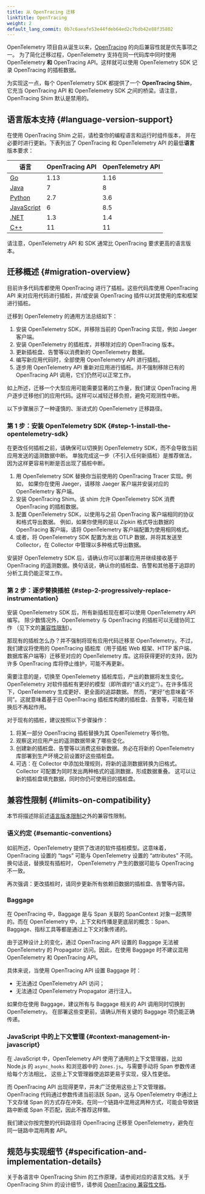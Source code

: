 ```yaml
---
title: 从 OpenTracing 迁移
linkTitle: OpenTracing
weight: 2
default_lang_commit: 0b7c6aeafe53e44fdeb64ed2c7bdb42e88f35802
---
```


OpenTelemetry 项目自从诞生以来，[OpenTracing][] 的向后兼容性就是优先事项之一。
为了简化迁移过程，OpenTelemetry 支持在同一代码库中同时使用 OpenTelemetry **和**
OpenTracing API。这样就可以使用 OpenTelemetry SDK 记录 OpenTracing 的插桩数据。

为实现这一点，每个 OpenTelemetry SDK 都提供了一个 **OpenTracing Shim**，
它充当 OpenTracing API 和 OpenTelemetry SDK 之间的桥梁。请注意，OpenTracing Shim 默认是禁用的。

## 语言版本支持 {#language-version-support}

在使用 OpenTracing Shim 之前，请检查你的编程语言和运行时组件版本，
并在必要时进行更新。下表列出了 OpenTracing 和 OpenTelemetry API 的最低**语言**版本要求：

| 语言           | OpenTracing API | OpenTelemetry API |
| -------------- | --------------- | ----------------- |
| [Go][]         | 1.13            | 1.16              |
| [Java][]       | 7               | 8                 |
| [Python][]     | 2.7             | 3.6               |
| [JavaScript][] | 6               | 8.5               |
| [.NET][]       | 1.3             | 1.4               |
| [C++][]        | 11              | 11                |

请注意，OpenTelemetry API 和 SDK 通常比 OpenTracing 要求更高的语言版本。

## 迁移概述 {#migration-overview}

目前许多代码库都使用 OpenTracing 进行了插桩。这些代码库使用 OpenTracing API
来对应用代码进行插桩，并/或安装 OpenTracing 插件以对其使用的库和框架进行插桩。

迁移到 OpenTelemetry 的通用方法总结如下：

1. 安装 OpenTelemetry SDK，并移除当前的 OpenTracing 实现，例如 Jaeger 客户端。
2. 安装 OpenTelemetry 的插桩库，并移除对应的 OpenTracing 版本。
3. 更新插桩盘、告警等以消费新的 OpenTelemetry 数据。
4. 编写新应用代码时，全部使用 OpenTelemetry API 进行插桩。
5. 逐步用 OpenTelemetry API 重新对应用进行插桩。并不强制移除已有的
   OpenTracing API 调用，它们仍然可以正常工作。

如上所述，迁移一个大型应用可能需要显著的工作量，我们建议 OpenTracing
用户逐步迁移他们的应用代码。这样可以减轻迁移负担，避免可观测性中断。

以下步骤展示了一种谨慎的、渐进式的 OpenTelemetry 迁移路径。

### 第 1 步：安装 OpenTelemetry SDK {#step-1-install-the-opentelemetry-sdk}

在更改任何插桩之前，请确保可以切换到 OpenTelemetry SDK，而不会导致当前应用发送的遥测数据中断。
单独完成这一步（不引入任何新插桩）是推荐做法，因为这样更容易判断是否出现了插桩中断。

1. 用 OpenTelemetry SDK 替换你当前使用的 OpenTracing Tracer 实现。例如，
   如果你在使用 Jaeger，请移除 Jaeger 客户端并安装对应的 OpenTelemetry 客户端。
2. 安装 OpenTracing Shim。该 shim 允许 OpenTelemetry SDK 消费 OpenTracing 的插桩数据。
3. 配置 OpenTelemetry SDK，以使用与之前 OpenTracing 客户端相同的协议和格式导出数据。
   例如，如果你使用的是以 Zipkin 格式导出数据的 OpenTracing 客户端，请将 OpenTelemetry 客户端配置为使用相同格式。
4. 或者，将 OpenTelemetry SDK 配置为发出 OTLP 数据，并将其发送至 Collector，在 Collector 中管理以多种格式导出数据。

安装好 OpenTelemetry SDK 后，请确认你可以部署应用并继续接收基于 OpenTracing
的遥测数据。换句话说，确认你的插桩盘、告警和其他基于追踪的分析工具仍能正常工作。

### 第 2 步：逐步替换插桩 {#step-2-progressively-replace-instrumentation}

安装 OpenTelemetry SDK 后，所有新插桩现在都可以使用 OpenTelemetry API 编写。
除少数情况外，OpenTelemetry 与 OpenTracing 的插桩可以无缝协同工作
（见下文的[兼容性限制](#limits-on-compatibility)）。

那现有的插桩怎么办？并不强制将现有应用代码迁移至 OpenTelemetry。不过，我们建议将使用的
OpenTracing 插桩库（用于插桩 Web 框架、HTTP 客户端、数据库客户端等）迁移至对应的
OpenTelemetry 库。这将获得更好的支持，因为许多 OpenTracing 库将停止维护，可能不再更新。

需要注意的是，切换至 OpenTelemetry 插桩库后，产出的数据将发生变化。OpenTelemetry
对软件插桩有更好的模型（即所谓的“语义约定”）。在许多情况下，OpenTelemetry 生成更好、更全面的追踪数据。
然而，“更好”也意味着“不同”。这就意味着基于旧 OpenTracing 插桩库构建的插桩盘、告警等，可能在替换后不再起作用。

对于现有的插桩，建议按照以下步骤操作：

1. 将某一部分 OpenTracing 插桩替换为其 OpenTelemetry 等价物。
2. 观察这对应用产出的遥测数据带来了哪些变化。
3. 创建新的插桩盘、告警等以消费这些新数据。务必在将新的 OpenTelemetry
   库部署到生产环境之前设置好这些插桩盘。
4. 可选：在 Collector 中添加处理规则，将新的遥测数据转换为旧格式。
   Collector 可配置为同时发出两种格式的遥测数据，形成数据重叠。
   这可以让新的插桩盘填充数据，同时你仍可使用旧的插桩盘。

## 兼容性限制 {#limits-on-compatibility}

本节将描述除前述[语言版本限制](#language-version-support)之外的兼容性限制。

### 语义约定 {#semantic-conventions}

如前所述，OpenTelemetry 提供了改进的软件插桩模型。这意味着，OpenTracing 设置的
“tags” 可能与 OpenTelemetry 设置的 “attributes” 不同。换句话说，替换现有插桩时，
OpenTelemetry 产生的数据可能与 OpenTracing 不一致。

再次强调：更改插桩时，请同步更新所有依赖旧数据的插桩盘、告警等内容。

### Baggage

在 OpenTracing 中，Baggage 是与 Span 关联的 SpanContext 对象一起携带的。而在
OpenTelemetry 中，上下文和传播是更底层的概念：Span、Baggage、指标工具等都是通过上下文对象传递的。

由于这种设计上的变化，通过 OpenTracing API 设置的 Baggage 无法被 OpenTelemetry
的 Propagator 访问。因此，在使用 Baggage 时不建议混用 OpenTelemetry 和 OpenTracing API。

具体来说，当使用 OpenTracing API 设置 Baggage 时：

- 无法通过 OpenTelemetry API 访问；
- 无法通过 OpenTelemetry Propagator 进行注入。

如果你在使用 Baggage，建议所有与 Baggage 相关的 API 调用同时切换到 OpenTelemetry。
在部署这些变更前，请确认所有关键的 Baggage 项仍能正确传递。

### JavaScript 中的上下文管理 {#context-management-in-javascript}

在 JavaScript 中，OpenTelemetry API 使用了通用的上下文管理器，比如 Node.js 的
`async_hooks` 和浏览器中的 `Zones.js`。与需要手动将 Span 参数传递给每个方法相比，
这些上下文管理器使追踪更易于实现，侵入性更低。

而 OpenTracing API 出现得更早，并未广泛使用这些上下文管理器。OpenTracing
代码通过参数传递当前活跃 Span，这与 OpenTelemetry 中通过上下文存储 Span
的方式存在冲突。在同一个链路中混用这两种方式，可能会导致链路中断或 Span 不匹配，因此不推荐这样做。

我们建议你按完整的代码路径将 OpenTracing 迁移至 OpenTelemetry，避免在同一链路中混用两套 API。

## 规范与实现细节 {#specification-and-implementation-details}

关于各语言中 OpenTracing Shim 的工作原理，请参阅对应的语言文档。关于
OpenTracing Shim 的设计细节，请参阅 [OpenTracing 兼容性文档][ot_spec]。

[.net]: /docs/languages/dotnet/shim/
[go]: https://pkg.go.dev/go.opentelemetry.io/otel/bridge/opentracing
[java]: https://github.com/open-telemetry/opentelemetry-java/tree/main/opentracing-shim
[javascript]: https://www.npmjs.com/package/@opentelemetry/shim-opentracing
[opentracing]: https://opentracing.io
[ot_spec]: /docs/specs/otel/compatibility/opentracing/
[python]: https://opentelemetry-python.readthedocs.io/en/stable/shim/opentracing_shim/opentracing_shim.html
[c++]: https://github.com/open-telemetry/opentelemetry-cpp/tree/main/opentracing-shim
